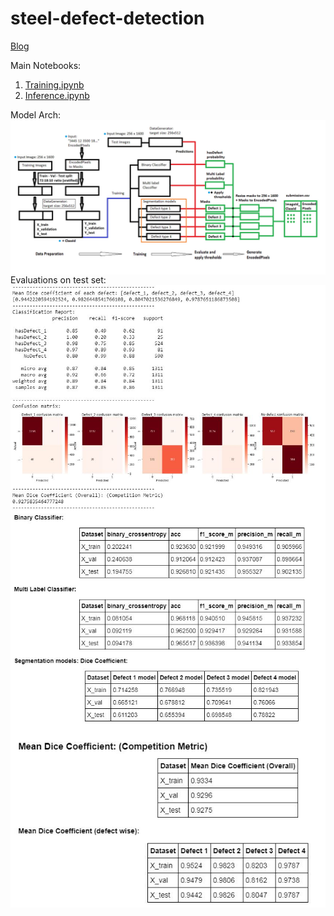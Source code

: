 # steel-defect-detection
[Blog](https://medium.com/@guildbilla/steel-defect-detection-image-segmentation-using-keras-dae8b4f986f0?source=your_stories_page---------------------------)

Main Notebooks:
1) [Training.ipynb](https://github.com/rook0falcon/steel-defect-detection/blob/master/Training.ipynb)
2) [Inference.ipynb](https://github.com/rook0falcon/steel-defect-detection/blob/master/Inference.ipynb)

Model Arch:
<img src='model_arch_new.jpg' width=800px align=right>

Evaluations on test set:
<img src='test_set.jpg' width=800px align=right>
<img src='perf.jpg' width=800px align=right>

<img src='dice_coef.jpg' width=800px align=right>
